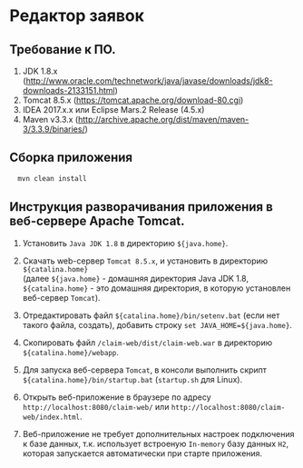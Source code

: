 # Редактор заявок

## Требование к ПО.

 1. JDK 1.8.x (http://www.oracle.com/technetwork/java/javase/downloads/jdk8-downloads-2133151.html)
 2. Tomcat 8.5.x (https://tomcat.apache.org/download-80.cgi)
 3. IDEA 2017.x.x или Eclipse Mars.2 Release (4.5.x)
 4. Maven v3.3.x (http://archive.apache.org/dist/maven/maven-3/3.3.9/binaries/)

## Сборка приложения

```sh
  mvn clean install
```

## Инструкция разворачивания приложения в веб-сервере Apache Tomcat.

 1. Установить `Java JDK 1.8` в директорию `${java.home}`. 
 
 2. Скачать web-сервер `Tomcat 8.5.x`, и установить в директорию `${catalina.home}`  
    (далее `${java.home}` - домашняя директория Java JDK 1.8, `${catalina.home}` - это домашняя директория, в которую установлен веб-сервер `Tomcat`).

 3. Отредактировать файл `${catalina.home}/bin/setenv.bat` (если нет такого файла, создать),
    добавить строку `set JAVA_HOME=${java.home}`.
 
 4. Скопировать файл `/claim-web/dist/claim-web.war` в директорию `${catalina.home}/webapp`. 
     
 5. Для запуска веб-сервера `Tomcat`, в консоли выполнить скрипт `${catalina.home}/bin/startup.bat` (`startup.sh` для Linux).   
 
 6. Открыть веб-приложение в браузере по адресу `http://localhost:8080/claim-web/` или `http://localhost:8080/claim-web/index.html`.
 
 7. Веб-приложение не требует дополнительных настроек подключения к базе данных, т.к. использует встроеную `In-memory` базу данных  `H2`, 
    которая запускается автоматически при старте приложения.